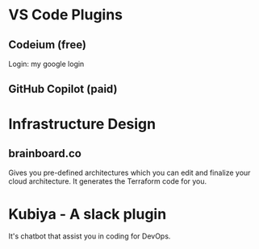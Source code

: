 # VS Code Plugins

## Codeium (free)
Login: my google login

## GitHub Copilot (paid)


# Infrastructure Design

## brainboard.co
Gives you pre-defined architectures which you can edit and finalize your cloud architecture. It generates the Terraform code for you.

# Kubiya - A slack plugin
It's chatbot that assist you in coding for DevOps.
